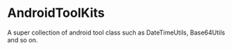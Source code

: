 # AndroidToolKits
A super collection of android tool class such as DateTimeUtils, Base64Utils and so on.
